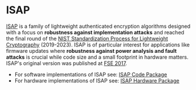 # ISAP

[ISAP](https://isap.iaik.tugraz.at) is a family of lightweight authenticated encryption algorithms designed with a focus on **robustness against implementation attacks** and reached the final round of the [NIST Standardization Process for Lightweight Cryptography](https://csrc.nist.gov/Projects/lightweight-cryptography/finalists) (2019-2023). ISAP is of particular interest for applications like firmware updates where **robustness against power analysis and fault attacks** is crucial while code size and a small footprint in hardware matters. ISAP's original version was published at [FSE 2017](https://tosc.iacr.org/index.php/ToSC/article/view/585).

- For software implementations of ISAP see: [ISAP Code Package](https://github.com/isap-lwc/isap-code-package)
- For hardware implementations of ISAP see: [ISAP Hardware Package](https://github.com/isap-lwc/isap-hardware-package)
